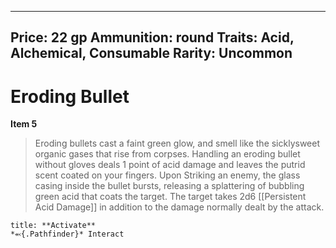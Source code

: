 
---
Price: 22 gp
Ammunition: round
Traits: Acid, Alchemical, Consumable
Rarity: Uncommon
---

# Eroding Bullet

**Item 5**

> Eroding bullets cast a faint green glow, and smell like the sicklysweet organic gases that rise from corpses. Handling an eroding bullet without gloves deals 1 point of acid damage and leaves the putrid scent coated on your fingers. Upon Striking an enemy,  the glass casing inside the bullet bursts, releasing a splattering of bubbling green acid that coats the target. The target takes 2d6 [[Persistent Acid Damage]] in addition to the damage normally dealt by the attack.

```ad-embed-ability
title: **Activate**
*⬻{.Pathfinder}* Interact 
```
